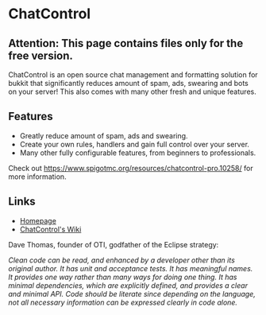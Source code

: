 ChatControl
===========

Attention: This page contains files only for the free version.
--------------------------------------------------------------

ChatControl is an open source chat management and formatting solution for bukkit that significantly reduces amount of spam, ads, swearing and bots on your server! This also comes with many other fresh and unique features.

Features
--------

* Greatly reduce amount of spam, ads and swearing.
* Create your own rules, handlers and gain full control over your server.
* Many other fully configurable features, from beginners to professionals.

Check out https://www.spigotmc.org/resources/chatcontrol-pro.10258/ for more information.

Links
-----

* [Homepage](https://www.spigotmc.org/resources/chatcontrol-pro.10258/)
* [ChatControl's Wiki](https://github.com/kangarko/ChatControl/wiki/)

Dave Thomas, founder of OTI, godfather of the Eclipse strategy:

<i>Clean code can be read, and enhanced by a developer other than its original author. It has unit and acceptance tests. It has meaningful names. It provides one way rather than many ways for doing one thing. It has minimal dependencies, which are explicitly defined, and provides a clear and minimal API. Code should be literate since depending on the language, not all necessary information can be expressed clearly in code alone.</i>

